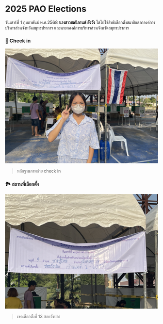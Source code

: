 # 2025 PAO Elections
วันเสาร์ที่ 1 กุมภาพันธ์ พ.ศ.2568 **นางสาวชลนิกานต์ สังวัง** ได้ไปใช้สิทธิเลือกตั้งสมาชิกสภาองค์การบริหารส่วนจังหวัดสมุทรปราการ และนายกองค์การบริหารส่วนจังหวัดสมุทรปราการ

### 📍 Check in
![Image](photo/IMG_5562.jpeg)
> หลักฐานภาพถ่าย check in
### 🏞️ สถานที่เลือกตั้ง
![Image](photo/IMG_5564.jpeg)
> เขตเลือกตั้งที่ 13 ซอยวังปลา
